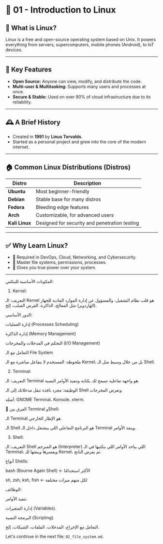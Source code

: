 # 📘 01 - Introduction to Linux

## 🐧 What is Linux?

Linux is a free and open-source operating system based on Unix. It powers everything from servers, supercomputers, mobile phones (Android), to IoT devices.

---

## 🧠 Key Features
- **Open Source:** Anyone can view, modify, and distribute the code.
- **Multi-user & Multitasking:** Supports many users and processes at once.
- **Secure & Stable:** Used on over 90% of cloud infrastructure due to its reliability.

---

## 🕰️ A Brief History
- Created in **1991** by **Linus Torvalds**.
- Started as a personal project and grew into the core of the modern internet.

---

## 🏠 Common Linux Distributions (Distros)
| Distro | Description |
|--------|-------------|
| **Ubuntu** | Most beginner-friendly |
| **Debian** | Stable base for many distros |
| **Fedora** | Bleeding edge features |
| **Arch** | Customizable, for advanced users |
| **Kali Linux** | Designed for security and penetration testing |

---

## ✅ Why Learn Linux?
- 💼 Required in DevOps, Cloud, Networking, and Cybersecurity.
- 📂 Master file systems, permissions, processes.
- 🔧 Gives you true power over your system.

---
المكونات الأساسية للينكس:
1. Kernel:
   
التعريف: الـ Kernel هو قلب نظام التشغيل، والمسؤول عن إدارة الموارد المادية للجهاز (الهاردوير) مثل المعالج، الذاكرة، القرص الصلب، إلخ.

الدور الأساسي:

إدارة العمليات (Processes Scheduling)

إدارة الذاكرة (Memory Management)

التحكم في المدخلات والمخرجات (I/O Management)

التعامل مع الـ File System

ملحوظة: المستخدم لا يتفاعل مباشرة مع الـ Kernel، بل من خلال وسيط مثل الـ Shell.

 2. Terminal:
    
التعريف: الـ Terminal هو واجهة تفاعلية تسمح لك بكتابة وتنفيذ الأوامر النصية.

الوظيفة: مجرد نافذة تنقل مدخلاتك إلى الـ Shell وتعرض المخرجات.

أمثلة: GNOME Terminal، Konsole، xterm.

📝 الفرق بين Terminal وShell:

الـ Terminal هو الإطار الخارجي.

الـ Shell هو البرنامج التفاعلي اللي بيشتغل داخل الـ Terminal وينفذ الأوامر.

 3. Shell:
    
التعريف: الـ Shell هو المترجم (Interpreter) اللي بياخد الأوامر اللي بتكتبها في الـ Terminal، ويفسرها ويبعثها للـ Kernel، ثم يعرض الناتج.

أنواع Shells:


bash (Bourne Again Shell) ← الأكثر استخدامًا

sh, zsh, ksh, fish ← لكل منهم ميزات مختلفة

الوظائف:

تنفيذ الأوامر.

إدارة المتغيرات (Variables).

البرمجة النصية (Scripting).

التعامل مع الإخراج، المدخلات، الملفات، الشبكات، إلخ.

Let's continue in the next file: `02_file_system.md`.
